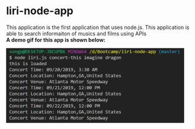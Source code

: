 # liri-node-app
This application is the first application that uses node.js. This application is able to search informaiton of musics and films using APIs
<br>
<strong>A demo gif for this app is shown below:</strong>

![liri-node-app](liri.gif)
